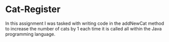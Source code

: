 # Cat-Register
In this assignment I was tasked with writing code in the addNewCat method to increase the number of cats by 1 each time it is called all within the Java programming language.
